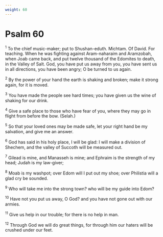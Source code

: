 ```yaml
---
weight: 60
---
```


# Psalm 60

<sup>1</sup> To the chief music-maker; put to Shushan-eduth. Michtam. Of David. For teaching. When he was fighting against Aram-naharaim and Aramzobah, when Joab came back, and put twelve thousand of the Edomites to death, in the Valley of Salt. God, you have put us away from you, you have sent us in all directions, you have been angry; O be turned to us again. 

<sup>2</sup> By the power of your hand the earth is shaking and broken; make it strong again, for it is moved. 

<sup>3</sup> You have made the people see hard times; you have given us the wine of shaking for our drink. 

<sup>4</sup> Give a safe place to those who have fear of you, where they may go in flight from before the bow. (Selah.) 

<sup>5</sup> So that your loved ones may be made safe, let your right hand be my salvation, and give me an answer. 

<sup>6</sup> God has said in his holy place, I will be glad: I will make a division of Shechem, and the valley of Succoth will be measured out. 

<sup>7</sup> Gilead is mine, and Manasseh is mine; and Ephraim is the strength of my head; Judah is my law-giver; 

<sup>8</sup> Moab is my washpot; over Edom will I put out my shoe; over Philistia will a glad cry be sounded. 

<sup>9</sup> Who will take me into the strong town? who will be my guide into Edom? 

<sup>10</sup> Have not you put us away, O God? and you have not gone out with our armies. 

<sup>11</sup> Give us help in our trouble; for there is no help in man. 

<sup>12</sup> Through God we will do great things, for through him our haters will be crushed under our feet. 


